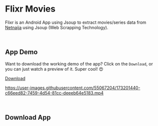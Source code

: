 # Flixr Movies
Flixr is an Android App using Jsoup to extract movies/series data from [Netnaija](https://netnaija.com) using Jsoup (Web Scrapping Technology).

<br/>

App Demo
---------
Want to download the working demo of the app? Click on the `Download`, or you can just watch a preview of it. Super cool! 😍

[Download](https://user-images.githubusercontent.com/55067204/173201440-c66eed82-7459-4d54-81cc-deeeb64e5183.mp4)

https://user-images.githubusercontent.com/55067204/173201440-c66eed82-7459-4d54-81cc-deeeb64e5183.mp4

<br/>

Download App
------------